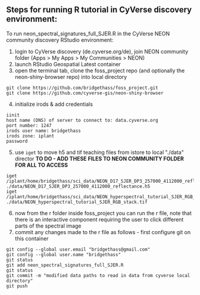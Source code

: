 ## Steps for running R tutorial in CyVerse discovery environment:

To run neon_spectral_signatures_full_SJER.R in the CyVerse NEON community discovery RStudio environment:

  1. login to CyVerse discovery (de.cyverse.org/de), join NEON community folder (Apps > My Apps > My Communities > NEON)
  2. launch RStudio Geospatial Latest container
  3. open the terminal tab, clone the foss_project repo (and optionally the neon-shiny-browser repo) into local directory
  ```
  git clone https://github.com/bridgethass/foss_project.git
  git clone https://github.com/cyverse-gis/neon-shiny-browser
  ``` 
  4. initialize irods & add credentials
  ```
  iinit
  host name (DNS) of server to connect to: data.cyverse.org
  port number: 1247
  irods user name: bridgethass
  irods zone: iplant
  password
  ```
  5. use `iget` to move h5 and tif teaching files from istore to local "./data" director **TO DO - ADD THESE FILES TO NEON COMMUNITY FOLDER FOR ALL TO ACCESS**
  ```
  iget /iplant/home/bridgethass/sci_data/NEON_D17_SJER_DP3_257000_4112000_reflectance.h5 ./data/NEON_D17_SJER_DP3_257000_4112000_reflectance.h5
  iget /iplant/home/bridgethass/sci_data/NEON_hyperspectral_tutorial_SJER_RGB_stack.tif ./data/NEON_hyperspectral_tutorial_SJER_RGB_stack.tif
  ```
  6. now from the r folder inside foss_project you can run the r file, note that there is an interactive component requiring the user to click different parts of the spectral image
  7. commit any changes made to the r file as follows - first configure git on this container 
  ```
  git config --global user.email "bridgethass@gmail.com"
  git config --global user.name "bridgethass"
  git status
  git add neon_spectral_signatures_full_SJER.R
  git status 
  git commit -m "modified data paths to read in data from cyverse local directory"
  git push
  ```
